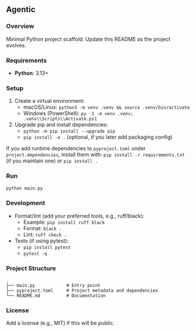 ## Agentic

### Overview

Minimal Python project scaffold. Update this README as the project evolves.

### Requirements

- **Python**: 3.13+

### Setup

1. Create a virtual environment:
   - macOS/Linux: `python3 -m venv .venv && source .venv/bin/activate`
   - Windows (PowerShell): `py -3 -m venv .venv; .venv\\Scripts\\Activate.ps1`
2. Upgrade pip and install dependencies:
   - `python -m pip install --upgrade pip`
   - `pip install -e .` (optional, if you later add packaging config)

If you add runtime dependencies to `pyproject.toml` under `project.dependencies`, install them with:
`pip install -r requirements.txt` (if you maintain one) or `pip install .`

### Run

```bash
python main.py
```

### Development

- Format/lint (add your preferred tools, e.g., ruff/black):
  - Example: `pip install ruff black`
  - Format: `black .`
  - Lint: `ruff check .`
- Tests (if using pytest):
  - `pip install pytest`
  - `pytest -q`

### Project Structure

```text
.
├── main.py            # Entry point
├── pyproject.toml     # Project metadata and dependencies
└── README.md          # Documentation
```

### License

Add a license (e.g., MIT) if this will be public.

